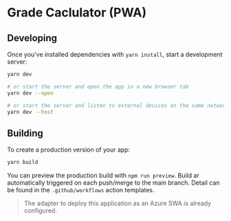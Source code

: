 # Grade Caclulator (PWA)

## Developing

Once you've installed dependencies with `yarn install`, start a development server:

```bash
yarn dev

# or start the server and open the app in a new browser tab
yarn dev --open

# or start the server and listen to external devices on the same network
yarn dev --host
```

## Building

To create a production version of your app:

```bash
yarn build
```

You can preview the production build with `npm run preview`.
Build ar automatically triggered on each push/merge to the main branch.
Detail can be found in the `.github/workflows` action templates.

> The adapter to deploy this application as an Azure SWA is already configured.
